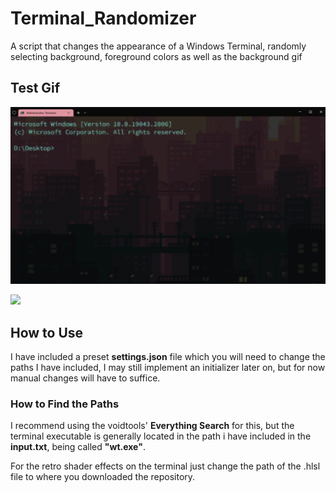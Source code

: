 # Terminal_Randomizer
A script that changes the appearance of a Windows Terminal, randomly selecting background, foreground colors as well as the background gif


## Test Gif

![](https://github.com/LucasVerdelho/Terminal_Randomizer/blob/main/readme_assets/hello_there.gif?raw=true)

![](https://github.com/LucasVerdelho/Terminal_Randomizer/blob/main/readme_assets/general_kenobi.gif?raw=true)



## How to Use
I have included a preset **settings.json** file which you will need to change the paths I have included, I may still implement an initializer later on, but for now manual changes will have to suffice.

### How to Find the Paths
I recommend using the voidtools' **Everything Search** for this, but the terminal executable is generally located in the path i have included in the **input.txt**, being called **"wt.exe"**.

For the retro shader effects on the terminal just change the path of the .hlsl file to where you downloaded the repository.

